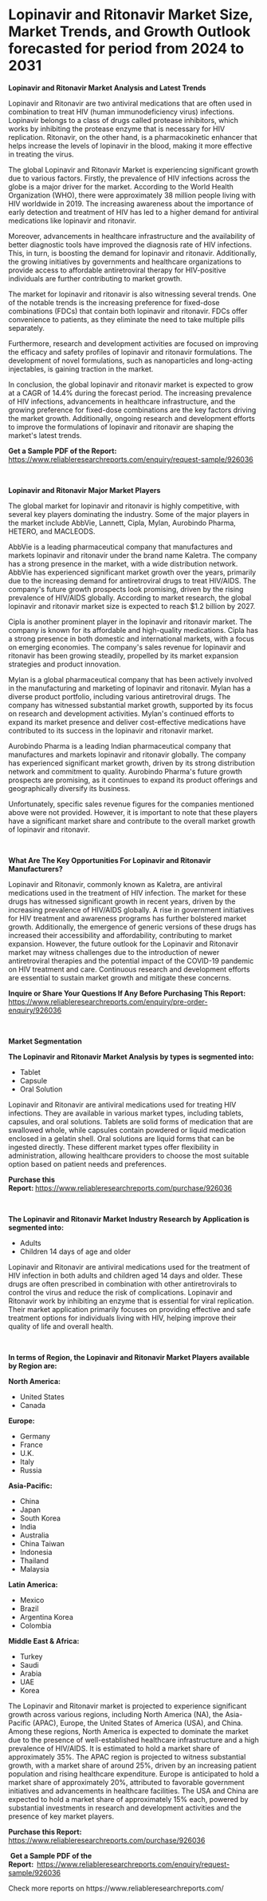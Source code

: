 <p><h1>Lopinavir and Ritonavir Market Size, Market Trends, and Growth Outlook forecasted for period from 2024 to 2031</h1></p><p><strong>Lopinavir and Ritonavir Market Analysis and Latest Trends</strong></p>
<p><p>Lopinavir and Ritonavir are two antiviral medications that are often used in combination to treat HIV (human immunodeficiency virus) infections. Lopinavir belongs to a class of drugs called protease inhibitors, which works by inhibiting the protease enzyme that is necessary for HIV replication. Ritonavir, on the other hand, is a pharmacokinetic enhancer that helps increase the levels of lopinavir in the blood, making it more effective in treating the virus.</p><p>The global Lopinavir and Ritonavir Market is experiencing significant growth due to various factors. Firstly, the prevalence of HIV infections across the globe is a major driver for the market. According to the World Health Organization (WHO), there were approximately 38 million people living with HIV worldwide in 2019. The increasing awareness about the importance of early detection and treatment of HIV has led to a higher demand for antiviral medications like lopinavir and ritonavir.</p><p>Moreover, advancements in healthcare infrastructure and the availability of better diagnostic tools have improved the diagnosis rate of HIV infections. This, in turn, is boosting the demand for lopinavir and ritonavir. Additionally, the growing initiatives by governments and healthcare organizations to provide access to affordable antiretroviral therapy for HIV-positive individuals are further contributing to market growth.</p><p>The market for lopinavir and ritonavir is also witnessing several trends. One of the notable trends is the increasing preference for fixed-dose combinations (FDCs) that contain both lopinavir and ritonavir. FDCs offer convenience to patients, as they eliminate the need to take multiple pills separately.</p><p>Furthermore, research and development activities are focused on improving the efficacy and safety profiles of lopinavir and ritonavir formulations. The development of novel formulations, such as nanoparticles and long-acting injectables, is gaining traction in the market.</p><p>In conclusion, the global lopinavir and ritonavir market is expected to grow at a CAGR of 14.4% during the forecast period. The increasing prevalence of HIV infections, advancements in healthcare infrastructure, and the growing preference for fixed-dose combinations are the key factors driving the market growth. Additionally, ongoing research and development efforts to improve the formulations of lopinavir and ritonavir are shaping the market's latest trends.</p></p>
<p><strong>Get a Sample PDF of the Report:&nbsp;</strong> <a href="https://www.reliableresearchreports.com/enquiry/request-sample/926036">https://www.reliableresearchreports.com/enquiry/request-sample/926036</a></p>
<p>&nbsp;</p>
<p><strong>Lopinavir and Ritonavir Major Market Players</strong></p>
<p><p>The global market for lopinavir and ritonavir is highly competitive, with several key players dominating the industry. Some of the major players in the market include AbbVie, Lannett, Cipla, Mylan, Aurobindo Pharma, HETERO, and MACLEODS.</p><p>AbbVie is a leading pharmaceutical company that manufactures and markets lopinavir and ritonavir under the brand name Kaletra. The company has a strong presence in the market, with a wide distribution network. AbbVie has experienced significant market growth over the years, primarily due to the increasing demand for antiretroviral drugs to treat HIV/AIDS. The company's future growth prospects look promising, driven by the rising prevalence of HIV/AIDS globally. According to market research, the global lopinavir and ritonavir market size is expected to reach $1.2 billion by 2027.</p><p>Cipla is another prominent player in the lopinavir and ritonavir market. The company is known for its affordable and high-quality medications. Cipla has a strong presence in both domestic and international markets, with a focus on emerging economies. The company's sales revenue for lopinavir and ritonavir has been growing steadily, propelled by its market expansion strategies and product innovation.</p><p>Mylan is a global pharmaceutical company that has been actively involved in the manufacturing and marketing of lopinavir and ritonavir. Mylan has a diverse product portfolio, including various antiretroviral drugs. The company has witnessed substantial market growth, supported by its focus on research and development activities. Mylan's continued efforts to expand its market presence and deliver cost-effective medications have contributed to its success in the lopinavir and ritonavir market.</p><p>Aurobindo Pharma is a leading Indian pharmaceutical company that manufactures and markets lopinavir and ritonavir globally. The company has experienced significant market growth, driven by its strong distribution network and commitment to quality. Aurobindo Pharma's future growth prospects are promising, as it continues to expand its product offerings and geographically diversify its business.</p><p>Unfortunately, specific sales revenue figures for the companies mentioned above were not provided. However, it is important to note that these players have a significant market share and contribute to the overall market growth of lopinavir and ritonavir.</p></p>
<p>&nbsp;</p>
<p><strong>What Are The Key Opportunities For Lopinavir and Ritonavir Manufacturers?</strong></p>
<p><p>Lopinavir and Ritonavir, commonly known as Kaletra, are antiviral medications used in the treatment of HIV infection. The market for these drugs has witnessed significant growth in recent years, driven by the increasing prevalence of HIV/AIDS globally. A rise in government initiatives for HIV treatment and awareness programs has further bolstered market growth. Additionally, the emergence of generic versions of these drugs has increased their accessibility and affordability, contributing to market expansion. However, the future outlook for the Lopinavir and Ritonavir market may witness challenges due to the introduction of newer antiretroviral therapies and the potential impact of the COVID-19 pandemic on HIV treatment and care. Continuous research and development efforts are essential to sustain market growth and mitigate these concerns.</p></p>
<p><strong>Inquire or Share Your Questions If Any Before Purchasing This Report:</strong> <a href="https://www.reliableresearchreports.com/enquiry/pre-order-enquiry/926036">https://www.reliableresearchreports.com/enquiry/pre-order-enquiry/926036</a></p>
<p>&nbsp;</p>
<p><strong>Market Segmentation</strong></p>
<p><strong>The Lopinavir and Ritonavir Market Analysis by types is segmented into:</strong></p>
<p><ul><li>Tablet</li><li>Capsule</li><li>Oral Solution</li></ul></p>
<p><p>Lopinavir and Ritonavir are antiviral medications used for treating HIV infections. They are available in various market types, including tablets, capsules, and oral solutions. Tablets are solid forms of medication that are swallowed whole, while capsules contain powdered or liquid medication enclosed in a gelatin shell. Oral solutions are liquid forms that can be ingested directly. These different market types offer flexibility in administration, allowing healthcare providers to choose the most suitable option based on patient needs and preferences.</p></p>
<p><strong>Purchase this Report:&nbsp;</strong><a href="https://www.reliableresearchreports.com/purchase/926036">https://www.reliableresearchreports.com/purchase/926036</a></p>
<p>&nbsp;</p>
<p><strong>The Lopinavir and Ritonavir Market Industry Research by Application is segmented into:</strong></p>
<p><ul><li>Adults</li><li>Children 14 days of age and older</li></ul></p>
<p><p>Lopinavir and Ritonavir are antiviral medications used for the treatment of HIV infection in both adults and children aged 14 days and older. These drugs are often prescribed in combination with other antiretrovirals to control the virus and reduce the risk of complications. Lopinavir and Ritonavir work by inhibiting an enzyme that is essential for viral replication. Their market application primarily focuses on providing effective and safe treatment options for individuals living with HIV, helping improve their quality of life and overall health.</p></p>
<p>&nbsp;</p>
<p><strong>In terms of Region, the Lopinavir and Ritonavir Market Players available by Region are:</strong></p>
<p>
    <p> <strong> North America: </strong>
        <ul>
            <li>United States</li>
            <li>Canada</li>
        </ul>
        </p> 
    <p> <strong> Europe: </strong>
        <ul>
            <li>Germany</li>
            <li>France</li>
            <li>U.K.</li>
            <li>Italy</li>
            <li>Russia</li>
        </ul>
        </p> 
    <p> <strong> Asia-Pacific: </strong>
        <ul>
            <li>China</li>
            <li>Japan</li>
            <li>South Korea</li>
            <li>India</li>
            <li>Australia</li>
            <li>China Taiwan</li>
            <li>Indonesia</li>
            <li>Thailand</li>
            <li>Malaysia</li>
        </ul>
        </p> 
    <p> <strong> Latin America: </strong>
        <ul>
            <li>Mexico</li>
            <li>Brazil</li>
            <li>Argentina Korea</li>
            <li>Colombia</li>
        </ul>
        </p> 
    <p> <strong> Middle East & Africa: </strong>
        <ul>
            <li>Turkey</li>
            <li>Saudi</li>
            <li>Arabia</li>
            <li>UAE</li>
            <li>Korea</li>
        </ul>
    </p>
    </p>
<p><p>The Lopinavir and Ritonavir market is projected to experience significant growth across various regions, including North America (NA), the Asia-Pacific (APAC), Europe, the United States of America (USA), and China. Among these regions, North America is expected to dominate the market due to the presence of well-established healthcare infrastructure and a high prevalence of HIV/AIDS. It is estimated to hold a market share of approximately 35%. The APAC region is projected to witness substantial growth, with a market share of around 25%, driven by an increasing patient population and rising healthcare expenditure. Europe is anticipated to hold a market share of approximately 20%, attributed to favorable government initiatives and advancements in healthcare facilities. The USA and China are expected to hold a market share of approximately 15% each, powered by substantial investments in research and development activities and the presence of key market players.</p></p>
<p><strong>Purchase this Report: </strong><a href="https://www.reliableresearchreports.com/purchase/926036">https://www.reliableresearchreports.com/purchase/926036</a></p>
<p>&nbsp;<strong>Get a Sample PDF of the Report:&nbsp;&nbsp;</strong><a href="https://www.reliableresearchreports.com/enquiry/request-sample/926036">https://www.reliableresearchreports.com/enquiry/request-sample/926036</a></p>
<p><strong></strong></p>
<p>Check more reports on https://www.reliableresearchreports.com/</p>
